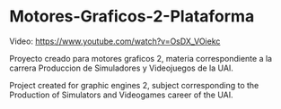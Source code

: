 # Motores-Graficos-2-Plataforma
Video: https://www.youtube.com/watch?v=OsDX_VOiekc

Proyecto creado para motores graficos 2, materia correspondiente a la carrera Produccion de Simuladores y Videojuegos de la UAI.

Project created for graphic engines 2, subject corresponding to the Production of Simulators and Videogames career of the UAI.
